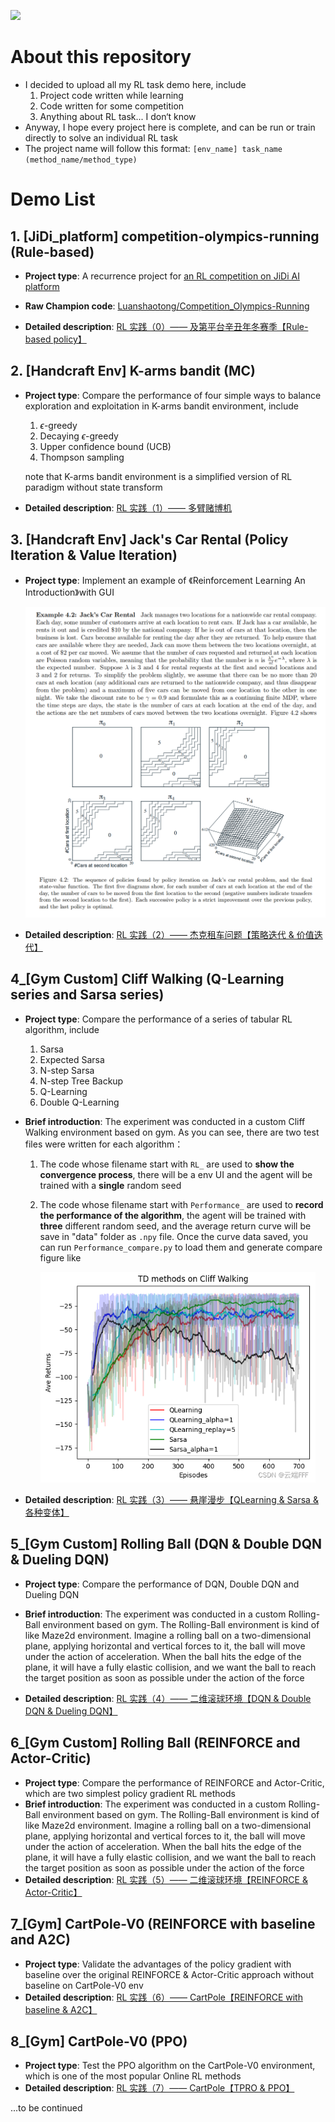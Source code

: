 [<img src="https://api.gitsponsors.com/api/badge/img?id=506829592" height="20">](https://api.gitsponsors.com/api/badge/link?p=ghV/jvnJPc1+5nNhcsgGGs1+YBFyoCxV8D02lEP5G0cRgv2bEFQnZSle0vmpSE5zPmUHeCFlWSfoNqq5CW3WI2fPQNZyvS9IH6BBjeVEzis37hjNOV/ZFvKp9b9dEYY3)

# About this repository

- I decided to upload all my RL task demo here, include
  1. Project code written while learning
  2. Code written for some competition
  3. Anything about RL task... I don‘t know
- Anyway, I hope every project here is complete, and can be run or train directly to solve an individual RL task
- The project name will follow this format: `[env_name] task_name (method_name/method_type)`



# Demo List

## 1. [JiDi_platform] competition-olympics-running (Rule-based)

- **Project type**: A recurrence project for [an RL competition on JiDi AI platform](http://www.jidiai.cn/compete_detail?compete=12)
- **Raw Champion code**: [Luanshaotong/Competition_Olympics-Running](https://gitee.com/luanshaotong/competition-olympics-running/blob/lst/olympics/submission.py)

- **Detailed description**: [RL 实践（0）—— 及第平台辛丑年冬赛季【Rule-based policy】](https://blog.csdn.net/wxc971231/article/details/125438242)



## 2. [Handcraft Env] K-arms bandit (MC)

- **Project type**:  Compare the performance of four simple ways to balance exploration and exploitation in K-arms bandit environment, include

  1. $\epsilon$-greedy
  2. Decaying $\epsilon$-greedy
  3. Upper confidence bound (UCB)
  4. Thompson sampling

  note that K-arms bandit environment is a simplified version of RL paradigm without state transform

- **Detailed description**: [RL 实践（1）—— 多臂赌博机](https://blog.csdn.net/wxc971231/article/details/127103190)



## 3. [Handcraft Env] Jack's Car Rental (Policy Iteration & Value Iteration)

- **Project type**:  Implement an example of 《Reinforcement Learning An Introduction》with GUI

  <img src="img/Jack's_car_rental.png" style="zoom:75%;" />

- **Detailed description**: [RL 实践（2）—— 杰克租车问题【策略迭代 & 价值迭代】](https://blog.csdn.net/wxc971231/article/details/127222242)



## 4_[Gym Custom] Cliff Walking (Q-Learning series and Sarsa series)

- **Project type**: Compare the performance of a series of tabular RL algorithm, include
  
  1. Sarsa
  2. Expected Sarsa
  3. N-step Sarsa
  4. N-step Tree Backup
  5. Q-Learning
  6. Double Q-Learning

- **Brief introduction**: The experiment was conducted in a custom Cliff Walking environment based on gym. As you can see, there are two test files were written for each algorithm：

  1. The code whose filename start with `RL_` are used to **show the convergence process**, there will be a env UI and the agent will be trained with a **single** random seed

  2. The code whose filename start with `Performance_` are used to **record the performance of the algorithm**, the agent will be trained with **three** different random seed, and the average return curve will be save in "data" folder as `.npy` file. Once the curve data saved, you can run `Performance_compare.py` to load them and generate compare figure like

     <img src="img/performance_comapre.png" style="zoom:75%;" />

- **Detailed description**: [RL 实践（3）—— 悬崖漫步【QLearning & Sarsa & 各种变体】](https://blog.csdn.net/wxc971231/article/details/128180067)



## 5_[Gym Custom] Rolling Ball (DQN & Double DQN & Dueling DQN)

- **Project type**: Compare the performance of DQN, Double DQN and Dueling DQN
- **Brief introduction**: The experiment was conducted in a custom Rolling-Ball environment based on gym. The Rolling-Ball environment is kind of like Maze2d environment. Imagine a rolling ball on a two-dimensional plane, applying horizontal and vertical forces to it, the ball will move under the action of acceleration. When the ball hits the edge of the plane, it will have a fully elastic collision, and we want the ball to reach the target position as soon as possible under the action of the force

- **Detailed description**: [RL 实践（4）—— 二维滚球环境【DQN & Double DQN & Dueling DQN】](https://blog.csdn.net/wxc971231/article/details/131865151)



## 6_[Gym Custom] Rolling Ball (REINFORCE and Actor-Critic)

- **Project type**: Compare the performance of REINFORCE and Actor-Critic, which are two simplest policy gradient RL methods
- **Brief introduction**: The experiment was conducted in a custom Rolling-Ball environment based on gym. The Rolling-Ball environment is kind of like Maze2d environment. Imagine a rolling ball on a two-dimensional plane, applying horizontal and vertical forces to it, the ball will move under the action of acceleration. When the ball hits the edge of the plane, it will have a fully elastic collision, and we want the ball to reach the target position as soon as possible under the action of the force
- **Detailed description**: [RL 实践（5）—— 二维滚球环境【REINFORCE & Actor-Critic】](https://blog.csdn.net/wxc971231/article/details/131882224)



## 7_[Gym] CartPole-V0 (REINFORCE with baseline and A2C)

- **Project type**: Validate the advantages of the policy gradient with baseline over the original REINFORCE & Actor-Critic approach without baseline on CartPole-V0 env
- **Detailed description**: [RL 实践（6）—— CartPole【REINFORCE with baseline & A2C】](https://blog.csdn.net/wxc971231/article/details/131981803)



## 8_[Gym] CartPole-V0 (PPO)

- **Project type**: Test the PPO algorithm on the CartPole-V0 environment, which is one of the most popular Online RL methods
- **Detailed description**: [RL 实践（7）—— CartPole【TPRO & PPO】](https://blog.csdn.net/wxc971231/article/details/132214844)

...to be continued

